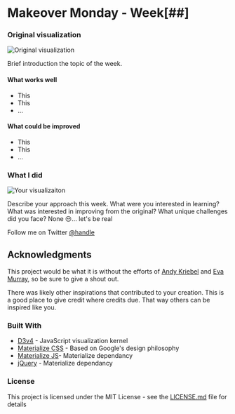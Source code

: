 # Makeover Monday - Week[##]

### Original visualization
![Original visualization](https://pbs.twimg.com/profile_images/562466745340817408/_nIu8KHX.jpeg)

Brief introduction the topic of the week.

#### What works well
* This
* This
* ...

#### What could be improved
* This
* This
* ...

### What I did
![Your visualizaiton](http://metacentricities.com/wp-content/uploads/2016/09/Lion-5.jpg)


Describe your approach this week. What were you interested in learning? What was interested in improving from the original? What unique challenges did you face? None 😒... let's be real

Follow me on Twitter [@handle](twitter.com/handle)

## Acknowledgments

This project would be what it is without the efforts of [Andy Kriebel](https://twitter.com/VizWizBI) and [Eva Murray](https://twitter.com/TriMyData), so be sure to give a shout out.

There was likely other inspirations that contributed to your creation. This is a good place to give credit where credits due. That way others can be inspired like you.

### Built With

* [D3v4](https://d3js.org/d3.v4.min.js) - JavaScript visualization kernel
* [Materialize CSS](https://cdnjs.cloudflare.com/ajax/libs/materialize/0.100.2/css/materialize.min.css) - Based on Google's design philosophy
* [Materialize JS](https://cdnjs.cloudflare.com/ajax/libs/materialize/0.100.2/js/materialize.min.js)- Materialize dependancy
* [jQuery](https://code.jquery.com/jquery-3.2.1.min.js) - Materialize dependancy

### License

This project is licensed under the MIT License - see the [LICENSE.md](LICENSE.md) file for details